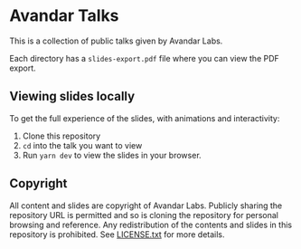 # Avandar Talks

This is a collection of public talks given by Avandar Labs.

Each directory has a `slides-export.pdf` file where you can view the PDF export.

## Viewing slides locally

To get the full experience of the slides, with animations and interactivity:

1. Clone this repository
2. `cd` into the talk you want to view
3. Run `yarn dev` to view the slides in your browser.

## Copyright

All content and slides are copyright of Avandar Labs. Publicly sharing the repository URL
is permitted and so is cloning the repository for personal browsing
and reference. Any redistribution of the contents and slides in this repository is
prohibited. See [LICENSE.txt](LICENSE.txt) for more details.
